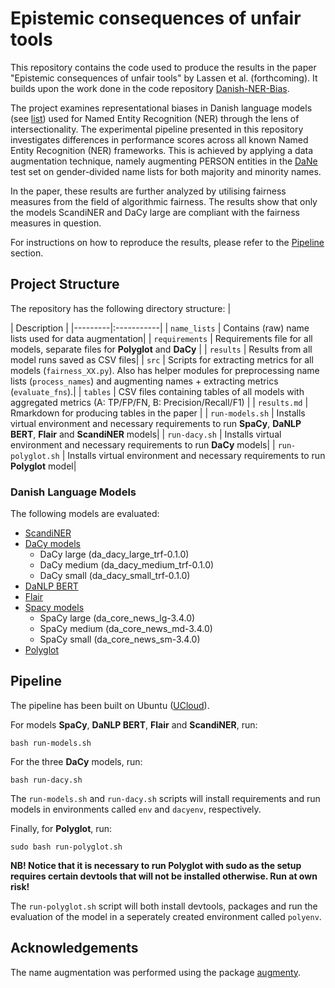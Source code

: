 # Epistemic consequences of unfair tools

This repository contains the code used to produce the results in the paper "Epistemic consequences of unfair tools" by Lassen et al. (forthcoming). It builds upon the work done in the code repository [Danish-NER-Bias](https://github.com/centre-for-humanities-computing/Danish-NER-bias).

The project examines representational biases in Danish language models (see [list](https://github.com/centre-for-humanities-computing/epistemic-consequences-of-unfair-tools#danish-language-models)) used for Named Entity Recognition (NER) through the lens of intersectionality.
The experimental pipeline presented in this repository investigates differences in performance scores across all known Named Entity Recognition (NER) frameworks. This is achieved by applying a data augmentation technique, namely augmenting PERSON entities in the [DaNe](https://aclanthology.org/2020.lrec-1.565/) test set on gender-divided name lists for both majority and minority names. 

In the paper, these results are further analyzed by utilising fairness measures from the field of algorithmic fairness. The results show that only the models ScandiNER and DaCy large are compliant with the fairness measures in question.

For instructions on how to reproduce the results, please refer to the [Pipeline](https://github.com/centre-for-humanities-computing/epistemic-consequences-of-unfair-tools#pipeline) section.

## Project Structure 
The repository has the following directory structure:
| <div style="width:120px"></div>| Description |
|---------|:-----------|
| ```name_lists``` | Contains (raw) name lists used for data augmentation|
| ```requirements``` | Requirements file for all models, separate files for **Polyglot** and **DaCy** |
| ```results``` | Results from all model runs saved as CSV files|
| ```src```  | Scripts for extracting metrics for all models (```fairness_XX.py```). Also has helper modules for preprocessing name lists (```process_names```) and augmenting names + extracting metrics  (```evaluate_fns```).|
| ```tables``` | CSV files containing tables of all models with aggregated metrics (A: TP/FP/FN, B: Precision/Recall/F1) |
| ```results.md``` | Rmarkdown for producing tables in the paper |
| ```run-models.sh``` | Installs virtual environment and necessary requirements to run **SpaCy**, **DaNLP BERT**, **Flair** and **ScandiNER** models|
| ```run-dacy.sh``` | Installs virtual environment and necessary requirements to run **DaCy** models|
| ```run-polyglot.sh``` | Installs virtual environment and necessary requirements to run **Polyglot** model|

### Danish Language Models 
The following models are evaluated:
* [ScandiNER](https://huggingface.co/saattrupdan/nbailab-base-ner-scandi)
* [DaCy models](https://github.com/centre-for-humanities-computing/DaCy)
    * DaCy large (da_dacy_large_trf-0.1.0)
    * DaCy medium (da_dacy_medium_trf-0.1.0)
    * DaCy small (da_dacy_small_trf-0.1.0)
* [DaNLP BERT](https://danlp-alexandra.readthedocs.io/en/stable/docs/tasks/ner.html#bert)
* [Flair](https://github.com/flairNLP/flair)
* [Spacy models](https://spacy.io/models/da)
    * SpaCy large (da_core_news_lg-3.4.0)
    * SpaCy medium (da_core_news_md-3.4.0)
    * SpaCy small (da_core_news_sm-3.4.0)
* [Polyglot](https://polyglot.readthedocs.io/en/latest/NamedEntityRecognition.html)

## Pipeline 
The pipeline has been built on Ubuntu ([UCloud](https://cloud.sdu.dk/)). 

For models **SpaCy**, **DaNLP BERT**, **Flair** and **ScandiNER**, run: 
```
bash run-models.sh
```

For the three **DaCy** models, run: 
```
bash run-dacy.sh
```
The ```run-models.sh``` and ```run-dacy.sh``` scripts will install requirements and run models in environments called ```env``` and ```dacyenv```, respectively.

Finally, for **Polyglot**, run: 
```
sudo bash run-polyglot.sh
```
**NB! Notice that it is necessary to run Polyglot with sudo as the setup requires certain devtools that will not be installed otherwise. Run at own risk!**

The ```run-polyglot.sh``` script will both install devtools, packages and run the evaluation of the model in a seperately created environment called ```polyenv```. 

## Acknowledgements
The name augmentation was performed using the package [augmenty](https://kennethenevoldsen.github.io/augmenty/). 
